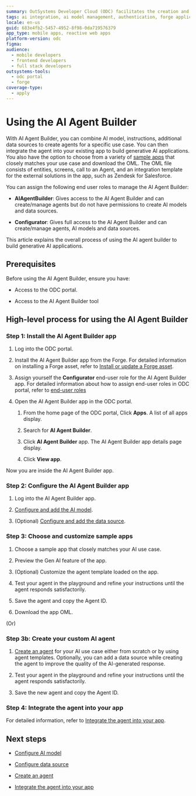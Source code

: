 ```yaml
---
summary: OutSystems Developer Cloud (ODC) facilitates the creation and integration of AI agents through its AI Agent Builder tool.
tags: ai integration, ai model management, authentication, forge applications, user permissions
locale: en-us
guid: 683e4fb2-5457-4952-8f98-0da719576379
app_type: mobile apps, reactive web apps
platform-version: odc
figma:
audience:
  - mobile developers
  - frontend developers
  - full stack developers
outsystems-tools:
  - odc portal
  - forge
coverage-type:
  - apply
---
```


# Using the AI Agent Builder 

With AI Agent Builder, you can combine AI model, instructions, additional data sources to create agents for a specific use case. You can then integrate the agent into your existing app to build generative AI applications. You also have the option to choose from a variety of [sample apps](intro.md#sample-apps) that closely matches your use case and download the OML. The OML file consists of entities, screens, call to an Agent, and an integration template for the external solutions in the app, such as Zendesk for Salesforce.

You can assign the following end user roles to manage the AI Agent Builder:

* **AIAgentBuilder**: Gives access to the AI Agent Builder and can create/manage agents but do not have permissions to create AI models and data sources.

* **Configurator**: Gives full access to the AI Agent Builder and can create/manage agents, AI models and data sources.

This article explains the overall process of using the AI agent builder to build generative AI applications.

## Prerequisites

Before using the AI Agent Builder, ensure you have:

* Access to the ODC portal.

* Access to the AI Agent Builder tool

## High-level process for using the AI Agent Builder

### Step 1: Install the AI Agent Builder app

1. Log into the ODC portal.

1. Install the AI Agent Builder app from the Forge. For detailed information on installing a Forge asset, refer to [Install or update a Forge asset](../forge/install.md).

1. Assign yourself the **Configurator** end-user role for the AI Agent Builder app. For detailed information about how to assign end-user roles in ODC portal, refer to [end-user roles](../../../eap/user-management/roles.md#end-user-roles)

1. Open the AI Agent Builder app in the ODC portal.
    
    1. From the home page of the ODC portal, Click **Apps**. A list of all apps display.

    1. Search for **AI Agent Builder**. 

    1. Click **AI Agent Builder** app. The AI Agent Builder app details page display.

    1. Click **View app**.

Now you are inside the AI Agent Builder app.

### Step 2: Configure the AI Agent Builder app

1. Log into the AI Agent Builder app. 

1. [Configure and add the AI model](configure-model/intro.md).

1. (Optional) [Configure and add the data source](configure-data-source/intro.md).

### Step 3: Choose and customize sample apps

1. Choose a sample app that closely matches your AI use case.

1. Preview the Gen AI feature of the app.

1. (Optional) Customize the agent template loaded on the app.

1. Test your agent in the playground and refine your instructions until the agent responds satisfactorily.

1. Save the agent and copy the Agent ID.

1. Download the app OML.

  (Or)

### Step 3b: Create your custom AI agent 

1. [Create an agent](create-agent.md) for your AI use case either from scratch or by using agent templates. Optionally, you can add a data source while creating the agent to improve the quality of the AI-generated response.

1. Test your agent in the playground and refine your instructions until the agent responds satisfactorily.

1. Save the new agent and copy the Agent ID.

### Step 4: Integrate the agent into your app 

For detailed information, refer to [Integrate the agent into your app](integrate-agent.md).

## Next steps

* [Configure AI model](configure-model/intro.md)

* [Configure data source](configure-data-source/intro.md)

* [Create an agent](create-agent.md)

* [Integrate the agent into your app](integrate-agent.md)
